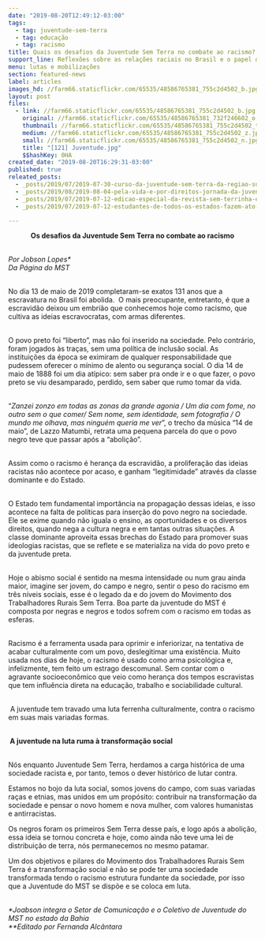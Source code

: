 ```yaml
---
date: "2019-08-20T12:49:12-03:00"
tags:
  - tag: juventude-sem-terra
  - tag: educação
  - tag: racismo
title: Quais os desafios da Juventude Sem Terra no combate ao racismo?
support_line: Reflexões sobre as relações raciais no Brasil e o papel dos jovens  neste contexto
menu: lutas e mobilizações
section: featured-news
label: articles
images_hd: //farm66.staticflickr.com/65535/48586765381_755c2d4502_b.jpg
layout: post
files:
  - link: //farm66.staticflickr.com/65535/48586765381_755c2d4502_b.jpg
    original: //farm66.staticflickr.com/65535/48586765381_732f246602_o.jpg
    thumbnail: //farm66.staticflickr.com/65535/48586765381_755c2d4502_t.jpg
    medium: //farm66.staticflickr.com/65535/48586765381_755c2d4502_z.jpg
    small: //farm66.staticflickr.com/65535/48586765381_755c2d4502_n.jpg
    title: "[121] Juventude.jpg"
    $$hashKey: 0HA
created_date: "2019-08-20T16:29:31-03:00"
published: true
releated_posts:
  - _posts/2019/07/2019-07-30-curso-da-juventude-sem-terra-da-regiao-sul-fortalece-a-luta-pela-educacao-publica.md
  - _posts/2019/08/2019-08-04-pela-vida-e-por-direitos-jornada-da-juventude-defende-a-educacao-publica.md
  - _posts/2019/07/2019-07-12-edicao-especial-da-revista-sem-terrinha-e-lancado-em-sp.md
  - _posts/2019/07/2019-07-12-estudantes-de-todos-os-estados-fazem-ato-em-brasilia-contra-cortes-de-direitos.md

---
```

<p style="text-align: center;"><strong>Os desafios da Juventude Sem Terra no combate ao racismo</strong></p>

<p><br />
<em>Por Jobson Lopes*<br />
Da P&aacute;gina do MST</em></p>

<p><br />
No dia 13 de maio de 2019 completaram-se exatos 131 anos que a escravatura no Brasil foi abolida.&nbsp; O mais preocupante, entretanto, &eacute; que a escravid&atilde;o deixou um embri&atilde;o que conhecemos hoje como racismo, que cultiva as ideias escravocratas, com armas diferentes.</p>

<p><br />
O povo preto foi &ldquo;liberto&rdquo;, mas n&atilde;o foi inserido na sociedade. Pelo contr&aacute;rio, foram jogados &agrave;s tra&ccedil;as, sem uma pol&iacute;tica de inclus&atilde;o social. As institui&ccedil;&otilde;es da &eacute;poca se eximiram de qualquer responsabilidade que pudessem oferecer o m&iacute;nimo de alento ou seguran&ccedil;a social. O dia 14 de maio de 1888 foi um dia at&iacute;pico: sem saber pra onde ir e o que fazer, o povo preto se viu desamparado, perdido, sem saber que rumo tomar da vida.</p>

<p><br />
&ldquo;<em>Zanzei zonzo em todas as zonas da grande agonia / Um dia com fome, no outro sem o que comer/ Sem nome, sem identidade, sem fotografia / O mundo me olhava, mas ningu&eacute;m queria me ver</em>&rdquo;, o trecho da m&uacute;sica &ldquo;14 de maio&rdquo;, de Lazzo Matumbi, retrata uma pequena parcela do que o povo negro teve que passar ap&oacute;s a &ldquo;aboli&ccedil;&atilde;o&rdquo;.</p>

<p><br />
Assim como o racismo &eacute; heran&ccedil;a da escravid&atilde;o, a prolifera&ccedil;&atilde;o das ideias racistas n&atilde;o acontece por acaso, e ganham &ldquo;legitimidade&rdquo; atrav&eacute;s da classe dominante e do Estado.</p>

<p><br />
O Estado tem fundamental import&acirc;ncia na propaga&ccedil;&atilde;o dessas ideias, e isso acontece na falta de pol&iacute;ticas para inser&ccedil;&atilde;o do povo negro na sociedade. Ele se exime quando n&atilde;o iguala o ensino, as oportunidades e os diversos direitos, quando nega a cultura negra e em tantas outras situa&ccedil;&otilde;es. A classe dominante aproveita essas brechas do Estado para promover suas ideologias racistas, que se reflete e se materializa na vida do povo preto e da juventude preta.</p>

<p><br />
Hoje o abismo social &eacute; sentido na mesma intensidade ou num grau ainda maior, imagine ser jovem, do campo e negro, sentir o peso do racismo em tr&ecirc;s n&iacute;veis sociais, esse &eacute; o legado da e do jovem do Movimento dos Trabalhadores Rurais Sem Terra. Boa parte da juventude do MST &eacute; composta por negras e negros e todos sofrem com o racismo em todas as esferas.</p>

<p><br />
Racismo &eacute; a ferramenta usada para oprimir e inferiorizar, na tentativa de acabar culturalmente com um povo, deslegitimar uma exist&ecirc;ncia. Muito usada nos dias de hoje, o racismo &eacute; usado como arma psicol&oacute;gica e, infelizmente, tem feito um estrago descomunal. Sem contar com o agravante socioecon&ocirc;mico que veio como heran&ccedil;a dos tempos escravistas que tem influ&ecirc;ncia direta na educa&ccedil;&atilde;o, trabalho e sociabilidade cultural.<br />
&nbsp;</p>

<p>&nbsp;A juventude tem travado uma luta ferrenha culturalmente, contra o racismo em suas mais variadas formas.<br />
&nbsp;</p>

<p><strong>&nbsp;A juventude na luta ruma &agrave; transforma&ccedil;&atilde;o social</strong></p>

<p><br />
N&oacute;s enquanto Juventude Sem Terra, herdamos a carga hist&oacute;rica de uma sociedade racista e, por tanto, temos o dever hist&oacute;rico de lutar contra.</p>

<p>Estamos no bojo da luta social, somos jovens do campo, com suas variadas ra&ccedil;as e etnias, mas unidos em um prop&oacute;sito: contribuir na transforma&ccedil;&atilde;o da sociedade e pensar o novo homem e nova mulher, com valores humanistas e antirracistas.</p>

<p>Os negros foram os primeiros Sem Terra desse pa&iacute;s, e logo ap&oacute;s a aboli&ccedil;&atilde;o, essa ideia se tornou concreta e hoje, como ainda n&atilde;o teve uma lei de distribui&ccedil;&atilde;o de terra, n&oacute;s permanecemos no mesmo patamar.</p>

<p>Um dos objetivos e pilares do Movimento dos Trabalhadores Rurais Sem Terra &eacute; a transforma&ccedil;&atilde;o social e n&atilde;o se pode ter uma sociedade transformada tendo o racismo estrutura fundante da sociedade, por isso que a Juventude do MST se disp&otilde;e e se coloca em luta.</p>

<p><br />
<em>*Joabson integra o Setor de Comunica&ccedil;&atilde;o e o Coletivo de Juventude do MST no estado da Bahia<br />
**Editado por Fernanda Alc&acirc;ntara</em></p>

<p>&nbsp;</p>
